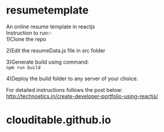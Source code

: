 # resumetemplate
An online resume template in reactjs  
Instruction to run:-  
1)Clone the repo  

2)Edit the resumeData.js file in src folder  

3)Generate build using command:  
 ```npm run build```
 
4)Deploy the build folder to any server of your choice. 

For detailed instructions follows the post below:  
http://technoetics.in/create-developer-portfolio-using-reactjs/
# clouditable.github.io
